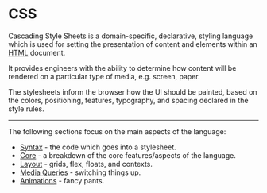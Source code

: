 # CSS

Cascading Style Sheets is a domain-specific, declarative, styling language which is used for setting the presentation of content and elements within an [HTML](https://github.com/iamdcj/html) document.

It provides engineers with the ability to determine how content will be rendered on a particular type of media, e.g. screen, paper.

The stylesheets inform the browser how the UI should be painted, based on the colors, positioning, features, typography, and spacing declared in the style rules.

---

The following sections focus on the main aspects of the language:

- [Syntax](syntax) - the code which goes into a stylesheet.
- [Core](core) - a breakdown of the core features/aspects of the language.
- [Layout](layout) - grids, flex, floats, and contexts.
- [Media Queries](media-queries) - switching things up.
- [Animations](animations) - fancy pants.
